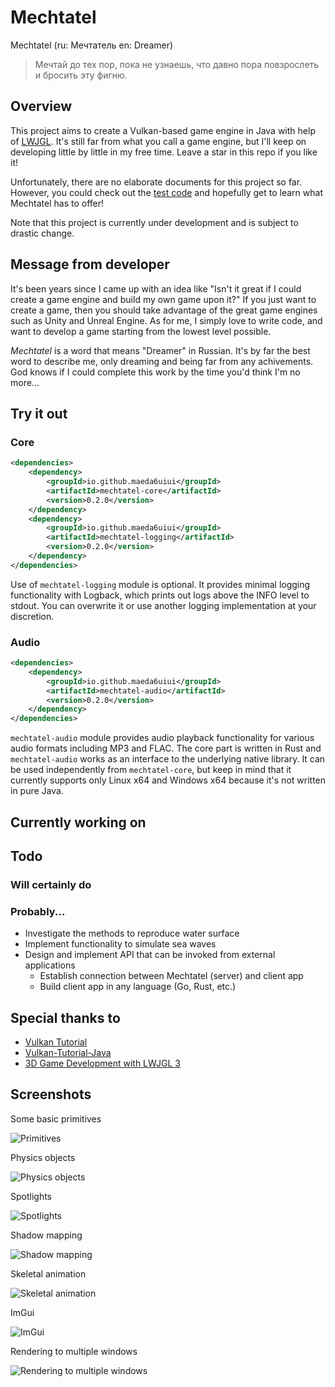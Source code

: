 <!-- @formatter:off -->

# Mechtatel

Mechtatel (ru: Мечтатель en: Dreamer)

> Мечтай до тех пор, пока не узнаешь, что давно пора повзрослеть и бросить эту фигню.

## Overview

This project aims to create a Vulkan-based game engine in Java with help of [LWJGL](https://www.lwjgl.org/).
It's still far from what you call a game engine, but I'll keep on developing little by little in my free time.
Leave a star in this repo if you like it!

Unfortunately, there are no elaborate documents for this project so far.
However, you could check out the [test code](./mechtatel-core/src/test/java/com/github/maeda6uiui/mechtatel/) and hopefully get to learn what Mechtatel has to offer!

Note that this project is currently under development and is subject to drastic change.

## Message from developer 

It's been years since I came up with an idea like "Isn't it great if I could create a game engine and build my own game upon it?"
If you just want to create a game, then you should take advantage of the great game engines such as Unity and Unreal Engine.
As for me, I simply love to write code, and want to develop a game starting from the lowest level possible.

*Mechtatel* is a word that means "Dreamer" in Russian.
It's by far the best word to describe me, only dreaming and being far from any achivements.
God knows if I could complete this work by the time you'd think I'm no more...

## Try it out

### Core

```xml
<dependencies>
    <dependency>
        <groupId>io.github.maeda6uiui</groupId>
        <artifactId>mechtatel-core</artifactId>
        <version>0.2.0</version>
    </dependency>
    <dependency>
        <groupId>io.github.maeda6uiui</groupId>
        <artifactId>mechtatel-logging</artifactId>
        <version>0.2.0</version>
    </dependency>
</dependencies>
```

Use of `mechtatel-logging` module is optional.
It provides minimal logging functionality with Logback, which prints out logs above the INFO level to stdout.
You can overwrite it or use another logging implementation at your discretion.

### Audio

```xml
<dependencies>
    <dependency>
        <groupId>io.github.maeda6uiui</groupId>
        <artifactId>mechtatel-audio</artifactId>
        <version>0.2.0</version>
    </dependency>
</dependencies>
```

`mechtatel-audio` module provides audio playback functionality for various audio formats including MP3 and FLAC.
The core part is written in Rust and `mechtatel-audio` works as an interface to the underlying native library.
It can be used independently from `mechtatel-core`, but keep in mind that it currently supports only Linux x64 and Windows x64 because it's not written in pure Java.

## Currently working on

## Todo

### Will certainly do

### Probably...

- Investigate the methods to reproduce water surface
- Implement functionality to simulate sea waves
- Design and implement API that can be invoked from external applications
  - Establish connection between Mechtatel (server) and client app
  - Build client app in any language (Go, Rust, etc.)

## Special thanks to

- [Vulkan Tutorial](https://vulkan-tutorial.com/)
- [Vulkan-Tutorial-Java](https://github.com/Naitsirc98/Vulkan-Tutorial-Java)
- [3D Game Development with LWJGL 3](https://ahbejarano.gitbook.io/lwjglgamedev/)

## Screenshots

Some basic primitives

![Primitives](./Image/primitives.png)

Physics objects

![Physics objects](./Image/physics_objects.png)

Spotlights

![Spotlights](./Image/spotlights.png)

Shadow mapping

![Shadow mapping](./Image/shadow_mapping.png)

Skeletal animation

![Skeletal animation](./Image/skeletal_animation.png)

ImGui

![ImGui](./Image/imgui.png)

Rendering to multiple windows

![Rendering to multiple windows](./Image/rendering_to_multiple_windows.png)
